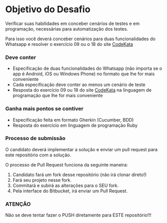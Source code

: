 # Objetivo do Desafio

Verificar suas habilidades em conceber cenários de testes e em programação, necessárias para automatização dos testes.

Para isso você deverá conceber cenários para duas funcionalidades do Whatsapp e resolver o exercício 09 ou o 18 do site [CodeKata](http://www.codekata.com)

### Deve conter ###

* Especificação de duas funcionalidades do Whatsapp (não importa se o app é Android, iOS ou Windows Phone) no formato que lhe for mais conveniente
* Cada especificação deve conter ao menos um cenário de teste
* Resposta do exercício 09 ou 18 do site [CodeKata](http://www.codekata.com) na linguagem de programação que lhe for mais conveniente

### Ganha mais pontos se contiver ###

* Especificação feita em formato Gherkin (Cucumber, BDD)
* Resposta do exercício em linguagem de programação Ruby

### **Processo de submissão** ###
O candidato deverá implementar a solução e enviar um pull request para este repositório com a solução.

O processo de Pull Request funciona da seguinte maneira:
1. Candidato fará um fork desse repositório (não irá clonar direto!)
2. Fará seu projeto nesse fork.
3. Commitará e subirá as alterações para o SEU fork.
4. Pela interface do Bitbucket, irá enviar um Pull Request.

### **ATENÇÃO** ###
Não se deve tentar fazer o PUSH diretamente para ESTE repositório!!!